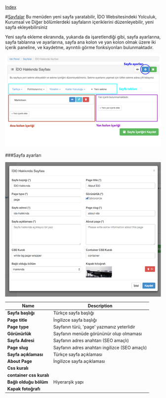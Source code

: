 
[Index](README.md)


#[Sayfalar](pages.md)
Bu menüden yeni sayfa yaratabilir, İDO Websitesindeki Yolculuk, Kurumsal ve Diğer bölümlerdeki sayfaların içeriklerini düzenleyebilir, yeni sayfa ekleyebilirsiniz




Yeni sayfa ekleme ekranında,  yukarıda da işaretlendiği gibi, sayfa ayarlarına, sayfa tablarına ve ayarlarına, sayfa ana kolon ve yan kolon olmak üzere iki içerik paneline, ve kaydetme, ayrıntılı görme fonksiyonları bulunmaktadır.


<img src="ss/add_page.png">





###Sayfa ayarları

<img src="ss/page_settings.png">


| Name | Description          |
| ------------- | ----------- |
| **Sayfa başlığı**      | Türkçe sayfa başlığı |
| **Page title**     | İngilizce sayfa başlığı    |
| **Page type**     | Sayfanın türü, 'page' yazmanız yeterlidir    |
| **Görünürlük**     | Sayfanın menüde görününür olup olmaması   |
| **Sayfa Adresi**     | Sayfanın adres anahtarı (SEO amaçlı)   |
| **Page slug**     | Sayfanın adres anahtarı ingilizce (SEO amaçlı)   |
| **Sayfa açıklaması**     | Türkçe sayfa açıklaması    |
| **About Page**     | İngilizce sayfa açıklaması    |
| **Css kuralı**     |    |
| **container css kuralı**     |    |
| **Bağlı olduğu bölüm**     |  Hiyerarşik yapı    |
| **Kapak fotoğrafı**     |    |
 